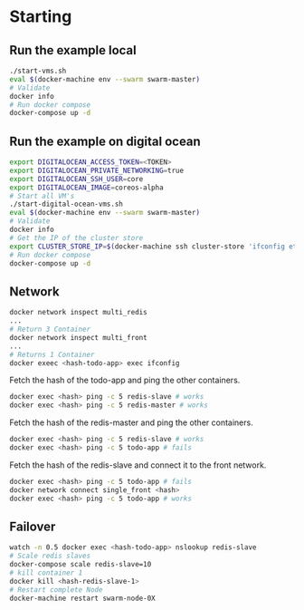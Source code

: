 # Starting

## Run the example local

```bash
./start-vms.sh
eval $(docker-machine env --swarm swarm-master)
# Validate
docker info
# Run docker compose
docker-compose up -d
```

## Run the example on digital ocean

```bash
export DIGITALOCEAN_ACCESS_TOKEN=<TOKEN>
export DIGITALOCEAN_PRIVATE_NETWORKING=true
export DIGITALOCEAN_SSH_USER=core
export DIGITALOCEAN_IMAGE=coreos-alpha
# Start all VM's
./start-digital-ocean-vms.sh
eval $(docker-machine env --swarm swarm-master)
# Validate
docker info
# Get the IP of the cluster store
export CLUSTER_STORE_IP=$(docker-machine ssh cluster-store 'ifconfig eth1 | grep "inet " | cut -d " " -f 10')
# Run docker compose
docker-compose up -d
```

## Network

```bash
docker network inspect multi_redis
...
# Return 3 Container
docker network inspect multi_front
...
# Returns 1 Container
docker exeec <hash-todo-app> exec ifconfig
```

Fetch the hash of the todo-app and ping the other containers.

```bash
docker exec <hash> ping -c 5 redis-slave # works
docker exec <hash> ping -c 5 redis-master # works
```

Fetch the hash of the redis-master and ping the other containers.

```bash
docker exec <hash> ping -c 5 redis-slave # works
docker exec <hash> ping -c 5 todo-app # fails
```

Fetch the hash of the redis-slave and connect it to the front network.

```bash
docker exec <hash> ping -c 5 todo-app # fails
docker network connect single_front <hash>
docker exec <hash> ping -c 5 todo-app # works
```

## Failover

```bash
watch -n 0.5 docker exec <hash-todo-app> nslookup redis-slave
# Scale redis slaves
docker-compose scale redis-slave=10
# kill container 1
docker kill <hash-redis-slave-1>
# Restart complete Node
docker-machine restart swarm-node-0X
```
